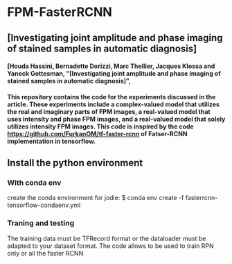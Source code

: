 # FPM-FasterRCNN
## [Investigating joint amplitude and phase imaging of stained samples in automatic diagnosis]

#### [Houda Hassini, Bernadette Dorizzi, Marc Thellier, Jacques Klossa and Yaneck Gottesman, "[Investigating joint amplitude and phase imaging of stained samples in automatic diagnosis]",

#### This repository contains the code for the experiments discussed in the article. These experiments include a complex-valued model that utilizes the real and imaginary parts of FPM images, a real-valued model that uses intensity and phase FPM images, and a real-valued model that solely utilizes intensity FPM images. This code is inspired by the code https://github.com/FurkanOM/tf-faster-rcnn of Fatser-RCNN implementation in tensorflow.

## Install the python environment 

### With conda env

create the conda environment for jodie: 
$ conda env create -f fasterrcnn-tensorflow-condaenv.yml

### Traning and testing 

The training data must be TFRecord format or the dataloader must be adapted to your dataset format.
The code allows to be used to train RPN only or all the faster RCNN 

